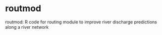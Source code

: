 # routmod
routmod: R code for routing module to improve river discharge predictions along a river network
